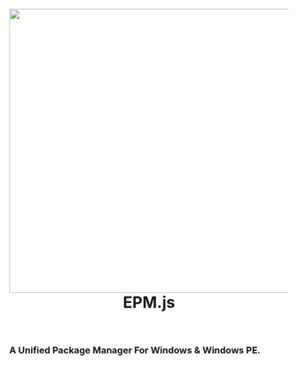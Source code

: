 <h1  align="center">
  <br>
  <img src="http://cdn.my-file.cn/img/epmlogo.png" width="512"/></a>
  <br>
  EPM.js
  <br>
</h1>
<br>
<h3>A Unified Package Manager For Windows &amp; Windows PE.</h3>

